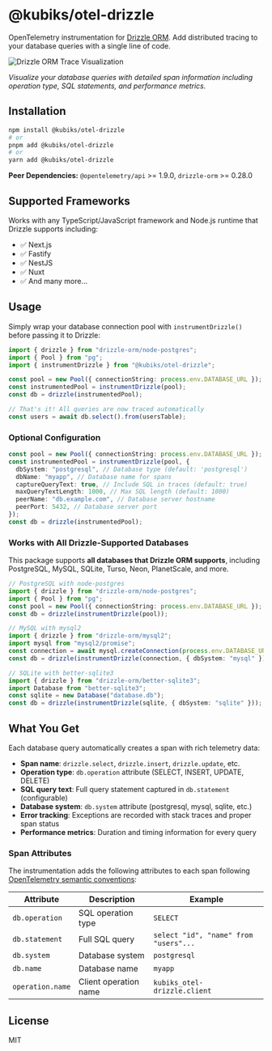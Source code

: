 # @kubiks/otel-drizzle

OpenTelemetry instrumentation for [Drizzle ORM](https://orm.drizzle.team/). Add distributed tracing to your database queries with a single line of code.

![Drizzle ORM Trace Visualization](https://github.com/kubiks-inc/otel/blob/main/images/otel-drizzle-trace.png)

_Visualize your database queries with detailed span information including operation type, SQL statements, and performance metrics._

## Installation

```bash
npm install @kubiks/otel-drizzle
# or
pnpm add @kubiks/otel-drizzle
# or
yarn add @kubiks/otel-drizzle
```

**Peer Dependencies:** `@opentelemetry/api` >= 1.9.0, `drizzle-orm` >= 0.28.0

## Supported Frameworks

Works with any TypeScript/JavaScript framework and Node.js runtime that Drizzle supports including:

- ✅ Next.js
- ✅ Fastify
- ✅ NestJS
- ✅ Nuxt
- ✅ And many more...

## Usage

Simply wrap your database connection pool with `instrumentDrizzle()` before passing it to Drizzle:

```typescript
import { drizzle } from "drizzle-orm/node-postgres";
import { Pool } from "pg";
import { instrumentDrizzle } from "@kubiks/otel-drizzle";

const pool = new Pool({ connectionString: process.env.DATABASE_URL });
const instrumentedPool = instrumentDrizzle(pool);
const db = drizzle(instrumentedPool);

// That's it! All queries are now traced automatically
const users = await db.select().from(usersTable);
```

### Optional Configuration

```typescript
const pool = new Pool({ connectionString: process.env.DATABASE_URL });
const instrumentedPool = instrumentDrizzle(pool, {
  dbSystem: "postgresql", // Database type (default: 'postgresql')
  dbName: "myapp", // Database name for spans
  captureQueryText: true, // Include SQL in traces (default: true)
  maxQueryTextLength: 1000, // Max SQL length (default: 1000)
  peerName: "db.example.com", // Database server hostname
  peerPort: 5432, // Database server port
});
const db = drizzle(instrumentedPool);
```

### Works with All Drizzle-Supported Databases

This package supports **all databases that Drizzle ORM supports**, including PostgreSQL, MySQL, SQLite, Turso, Neon, PlanetScale, and more.

```typescript
// PostgreSQL with node-postgres
import { drizzle } from "drizzle-orm/node-postgres";
import { Pool } from "pg";
const pool = new Pool({ connectionString: process.env.DATABASE_URL });
const db = drizzle(instrumentDrizzle(pool));

// MySQL with mysql2
import { drizzle } from "drizzle-orm/mysql2";
import mysql from "mysql2/promise";
const connection = await mysql.createConnection(process.env.DATABASE_URL);
const db = drizzle(instrumentDrizzle(connection, { dbSystem: "mysql" }));

// SQLite with better-sqlite3
import { drizzle } from "drizzle-orm/better-sqlite3";
import Database from "better-sqlite3";
const sqlite = new Database("database.db");
const db = drizzle(instrumentDrizzle(sqlite, { dbSystem: "sqlite" }));
```

## What You Get

Each database query automatically creates a span with rich telemetry data:

- **Span name**: `drizzle.select`, `drizzle.insert`, `drizzle.update`, etc.
- **Operation type**: `db.operation` attribute (SELECT, INSERT, UPDATE, DELETE)
- **SQL query text**: Full query statement captured in `db.statement` (configurable)
- **Database system**: `db.system` attribute (postgresql, mysql, sqlite, etc.)
- **Error tracking**: Exceptions are recorded with stack traces and proper span status
- **Performance metrics**: Duration and timing information for every query

### Span Attributes

The instrumentation adds the following attributes to each span following [OpenTelemetry semantic conventions](https://opentelemetry.io/docs/specs/semconv/database/):

| Attribute        | Description           | Example                               |
| ---------------- | --------------------- | ------------------------------------- |
| `db.operation`   | SQL operation type    | `SELECT`                              |
| `db.statement`   | Full SQL query        | `select "id", "name" from "users"...` |
| `db.system`      | Database system       | `postgresql`                          |
| `db.name`        | Database name         | `myapp`                               |
| `operation.name` | Client operation name | `kubiks_otel-drizzle.client`          |

## License

MIT
